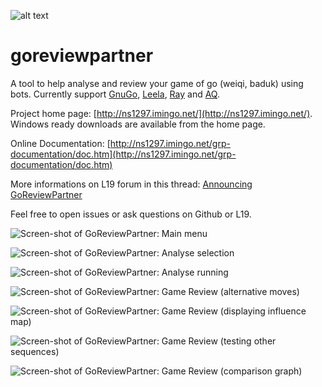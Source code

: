 ![alt text](http://ns1297.imingo.net/grp-documentation/img/goreviewpartner.png "Go Review Partner logo")

# goreviewpartner
A tool to help analyse and review your game of go (weiqi, baduk) using bots. Currently support [GnuGo](https://www.gnu.org/software/gnugo/), [Leela](https://www.sjeng.org/leela.html), [Ray](https://github.com/zakki/Ray) and [AQ](https://github.com/ymgaq/AQ).

Project home page: [http://ns1297.imingo.net/](http://ns1297.imingo.net/).
Windows ready downloads are available from the home page.

Online Documentation: [http://ns1297.imingo.net/grp-documentation/doc.htm](http://ns1297.imingo.net/grp-documentation/doc.htm)

More informations on L19 forum in this thread: [Announcing GoReviewPartner](https://lifein19x19.com/forum/viewtopic.php?f=9&t=14050)

Feel free to open issues or ask questions on Github or L19.

![Screen-shot of GoReviewPartner: Main menu](http://ns1297.imingo.net/grp-documentation/img/main_screen.png "Screen-shot of GoReviewPartner: Main menu")

![Screen-shot of GoReviewPartner: Analyse selection](http://ns1297.imingo.net/grp-documentation/img/analysis_panel.png "Screen-shot of GoReviewPartner: Analyse selection")

![Screen-shot of GoReviewPartner: Analyse running](http://ns1297.imingo.net/grp-documentation/img/analysing.png "Screen-shot of GoReviewPartner: Analyse running")

![Screen-shot of GoReviewPartner: Game Review (alternative moves)](http://ns1297.imingo.net/grp-documentation/img/displaying_sequence.png "Screen-shot of GoReviewPartner: Game Review (alternative moves)")

![Screen-shot of GoReviewPartner: Game Review (displaying influence map)](http://ns1297.imingo.net/grp-documentation/img/territories.png "Screen-shot of GoReviewPartner: Game Review (displaying influence map)")

![Screen-shot of GoReviewPartner: Game Review (testing other sequences)](http://ns1297.imingo.net/grp-documentation/img/open_move.png "Screen-shot of GoReviewPartner: Game Review (testing other sequences)")

![Screen-shot of GoReviewPartner: Game Review (comparison graph)](http://ns1297.imingo.net/grp-documentation/img/black_comparison_graph.png "Screen-shot of GoReviewPartner: Game Review (comparison graph)")
